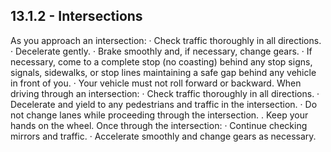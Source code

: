 ## 13.1.2 - Intersections
As you approach an intersection:
· Check traffic thoroughly in all directions.
· Decelerate gently.
· Brake smoothly and, if necessary, change gears.
· If necessary, come to a complete stop (no coasting) behind any stop signs, signals, sidewalks, or stop lines maintaining a safe gap behind any vehicle in front of you.
· Your vehicle must not roll forward or backward.
When driving through an intersection:
· Check traffic thoroughly in all directions.
· Decelerate and yield to any pedestrians and traffic in the intersection.
· Do not change lanes while proceeding through the intersection.
. Keep your hands on the wheel.
Once through the intersection:
· Continue checking mirrors and traffic.
· Accelerate smoothly and change gears as necessary.